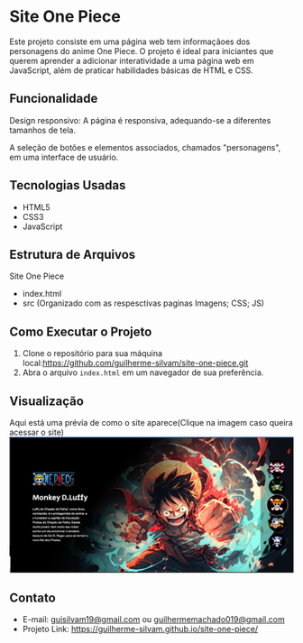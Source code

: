 # Site One Piece
Este projeto consiste em uma página web tem informaçãoes dos personagens do anime One Piece. O projeto é ideal para iniciantes que querem aprender a  adicionar interatividade a uma página web em JavaScript, além de praticar habilidades básicas de HTML e CSS.

## Funcionalidade
Design responsivo: A página é responsiva, adequando-se a diferentes tamanhos de tela.

A seleção de botões e elementos associados, chamados "personagens", em uma interface de usuário. 

## Tecnologias Usadas

- HTML5
- CSS3
- JavaScript

## Estrutura de Arquivos

Site One Piece
- index.html
- src (Organizado com as respesctivas paginas Imagens; CSS; JS)

## Como Executar o Projeto

1. Clone o repositório para sua máquina local:https://github.com/guilherme-silvam/site-one-piece.git
2. Abra o arquivo `index.html` em um navegador de sua preferência.

## Visualização

Aqui está uma prévia de como o site aparece(Clique na imagem caso queira acessar o site)
[<img src="./tela.png">](https://guilherme-silvam.github.io/site-one-piece/)

## Contato

- E-mail: guisilvam19@gmail.com ou  guilhermemachado019@gmail.com
- Projeto Link: https://guilherme-silvam.github.io/site-one-piece/

